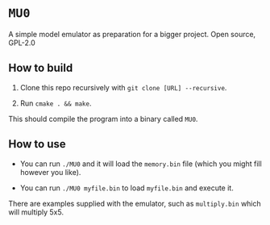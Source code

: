 # `MU0`

A simple model emulator as preparation for a bigger project.
Open source, GPL-2.0

## How to build

1. Clone this repo recursively with `git clone [URL] --recursive`.

2. Run `cmake . && make`.

This should compile the program into a binary called `MU0`.

## How to use

- You can run `./MU0` and it will load the `memory.bin` file (which you might fill however you like).

- You can run `./MU0 myfile.bin` to load `myfile.bin` and execute it.

There are examples supplied with the emulator, such as `multiply.bin` which will multiply 5x5.

